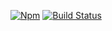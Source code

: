 [![Npm](https://img.shields.io/npm/v/esm-scss.svg?style=flat-square)](https://www.npmjs.com/package/esm-scss)
[![Build Status](https://img.shields.io/travis/Eterion/esm-scss/master.svg?style=flat-square)](https://travis-ci.org/Eterion/esm-scss)
